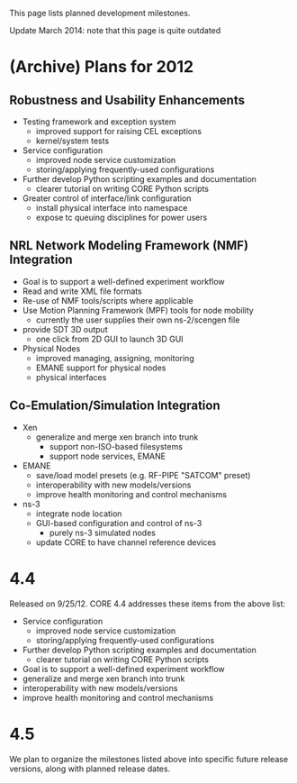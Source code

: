 This page lists planned development milestones.

Update March 2014: note that this page is quite outdated

# (Archive) Plans for 2012 #

## Robustness and Usability Enhancements ##
  * Testing framework and exception system
    * improved support for raising CEL exceptions
    * kernel/system tests
  * Service configuration
    * improved node service customization
    * storing/applying frequently-used configurations
  * Further develop Python scripting examples and documentation
    * clearer tutorial on writing CORE Python scripts
  * Greater control of interface/link configuration
    * install physical interface into namespace
    * expose tc queuing disciplines for power users

## NRL Network Modeling Framework (NMF) Integration ##
  * Goal is to support a well-defined experiment workflow
  * Read and write XML file formats
  * Re-use of NMF tools/scripts where applicable
  * Use Motion Planning Framework (MPF) tools for node mobility
    * currently the user supplies their own ns-2/scengen file
  * provide SDT 3D output
    * one click from 2D GUI to launch 3D GUI
  * Physical Nodes
    * improved managing, assigning, monitoring
    * EMANE support for physical nodes
    * physical interfaces

## Co-Emulation/Simulation Integration ##
  * Xen
    * generalize and merge xen branch into trunk
      * support non-ISO-based filesystems
      * support node services, EMANE
  * EMANE
    * save/load model presets (e.g. RF-PIPE "SATCOM" preset)
    * interoperability with new models/versions
    * improve health monitoring and control mechanisms
  * ns-3
    * integrate node location
    * GUI-based configuration and control of ns-3
      * purely ns-3 simulated nodes
    * update CORE to have channel reference devices

# 4.4 #
Released on 9/25/12. CORE 4.4 addresses these items from the above list:
  * Service configuration
    * improved node service customization
    * storing/applying frequently-used configurations
  * Further develop Python scripting examples and documentation
    * clearer tutorial on writing CORE Python scripts
  * Goal is to support a well-defined experiment workflow
  * generalize and merge xen branch into trunk
  * interoperability with new models/versions
  * improve health monitoring and control mechanisms


# 4.5 #

We plan to organize the milestones listed above into specific future release versions, along with planned release dates.